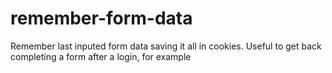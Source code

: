 # remember-form-data
Remember last inputed form data saving it all in cookies. Useful to get back completing a form after a login, for example
